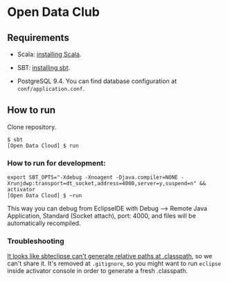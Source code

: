 # Open Data Club

## Requirements

* Scala: [installing Scala](http://scala-lang.org/download/).

* SBT: [installing sbt](http://www.scala-sbt.org/download.html).

* PostgreSQL 9.4. You can find database configuration at `conf/application.conf`.

## How to run

Clone repository.

```
$ sbt
[Open Data Cloud] $ run
```

### How to run for development:

```
export SBT_OPTS="-Xdebug -Xnoagent -Djava.compiler=NONE -Xrunjdwp:transport=dt_socket,address=4000,server=y,suspend=n" && activator
[Open Data Cloud] $ ~run
```

This way you can debug from EclipseIDE with Debug --> Remote Java Application, Standard (Socket attach), port: 4000, and files will be automatically recompiled.

### Troubleshooting

[It looks like sbteclipse can't generate relative paths at .classpath](https://github.com/typesafehub/sbteclipse/issues/164), so we can't share it.
It's removed at `.gitignore`, so you might want to run `eclipse` inside activator console in order to generate a fresh .classpath.
